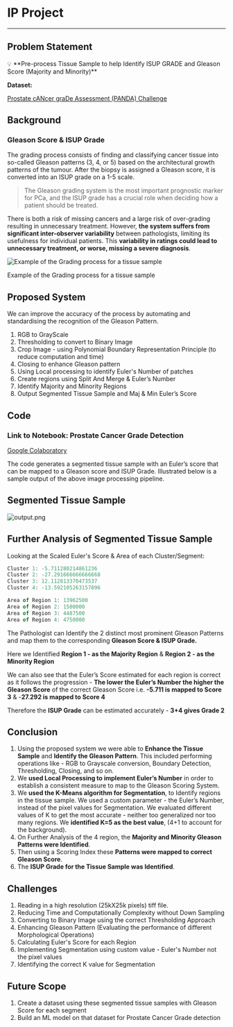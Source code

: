 # IP Project

---

## Problem Statement

<aside>
💡 **Pre-process Tissue Sample to help Identify ISUP GRADE and Gleason Score (Majority and
Minority)**

</aside>

**Dataset:** 

[Prostate cANcer graDe Assessment (PANDA) Challenge](https://www.kaggle.com/competitions/prostate-cancer-grade-assessment/overview)

## Background

### Gleason Score & ISUP Grade

The grading process consists of finding and classifying cancer tissue into so-called Gleason patterns (3, 4, or 5) based on the architectural growth patterns of the tumour. After the biopsy is assigned a Gleason score, it is converted into an ISUP grade on a 1-5 scale.

> The Gleason grading system is the most important prognostic marker for PCa, and the ISUP grade has a crucial role when deciding how a patient should be treated.
> 

There is both a risk of missing cancers and a large risk of over-grading resulting in unnecessary treatment. However, **the system suffers from significant inter-observer variability** between pathologists, limiting its usefulness for individual patients. This **variability in ratings could lead to unnecessary treatment, or worse, missing a severe diagnosis**.

![Example of the Grading process for a tissue sample](IP%20Project%20d98e5c6aabef45ed89d949597a5641c0/Untitled.png)

Example of the Grading process for a tissue sample

## Proposed System

We can improve the accuracy of the process by automating and standardising the recognition of the Gleason Pattern.

1. RGB to GrayScale
2. Thresholding to convert to Binary Image
3. Crop Image - using Polynomial Boundary Representation Principle (to reduce
computation and time)
4. Closing to enhance Gleason pattern
5. Using Local processing to identify Euler's Number of patches
6. Create regions using Split And Merge & Euler’s Number
7. Identify Majority and Minority Regions
8. Output Segmented Tissue Sample and Maj & Min Euler’s Score

## Code

### **Link to Notebook: Prostate Cancer Grade Detection**

[Google Colaboratory](https://colab.research.google.com/drive/1GawEscP_l9_8OmZKiKjrpu6GvrMWF389#scrollTo=MZddV8usc6gm)

The code generates a segmented tissue sample with an Euler’s score that can be mapped to a Gleason score and ISUP Grade. Illustrated below is a sample output of the above image processing pipeline.

## Segmented Tissue Sample

![output.png](IP%20Project%20d98e5c6aabef45ed89d949597a5641c0/output.png)

## Further Analysis of Segmented Tissue Sample

Looking at the Scaled Euler's Score & Area of each Cluster/Segment:

```jsx
Cluster 1: -5.711280214861236
Cluster 2: -27.291666666666668
Cluster 3: 12.112813370473537
Cluster 4: -13.592105263157896
```

```jsx
Area of Region 1: 13962500
Area of Region 2: 1500000
Area of Region 3: 4487500
Area of Region 4: 4750000
```

The Pathologist can Identify the 2 distinct most prominent Gleason Patterns and map them to the corresponding **Gleason Score & ISUP Grade.**

Here we Identified **Region 1 - as the Majority Region** & **Region 2 - as the Minority Region**

We can also see that the Euler’s Score estimated for each region is correct as it follows the progression - **The lower the Euler’s Number the higher the Gleason Score** of the correct Gleason Score i.e. **-5.711 is mapped to Score 3** & -**27.292 is mapped to Score 4**

Therefore the **ISUP Grade** can be estimated accurately - **3+4 gives Grade 2**

## Conclusion

1. Using the proposed system we were able to **Enhance the Tissue Sample** and **Identify the Gleason Pattern**. This included performing operations like - RGB to Grayscale conversion, Boundary Detection, Thresholding, Closing, and so on. 
2. We **used Local Processing to implement Euler’s Number** in order to establish a consistent measure to map to the Gleason Scoring System.
3. We **used the  K-Means algorithm for Segmentation**, to Identify regions in the tissue sample. We used a custom parameter - the Euler’s Number, instead of the pixel values for Segmentation. We evaluated different values of K to get the most accurate - neither too generalized nor too many regions. We **identified K=5 as the best value**, (4+1 to account for the background).
4. On Further Analysis of the 4 region, the **Majority and Minority Gleason Patterns were
Identified**.
5. Then using a Scoring Index these **Patterns were mapped to correct Gleason Score**.
6. The **ISUP Grade for the Tissue Sample was Identified**.

## Challenges

1. Reading in a high resolution (25kX25k pixels) tiff file.
2. Reducing Time and Computationally Complexity without Down Sampling
3. Converting to Binary Image using the correct Thresholding Approach
4. Enhancing Gleason Pattern (Evaluating the performance of different Morphological
Operations)
5. Calculating Euler's Score for each Region
6. Implementing Segmentation using custom value - Euler's Number not the pixel
values
7. Identifying the correct K value for Segmentation

## Future Scope

1. Create a dataset using these segmented tissue samples with Gleason Score for each segment
2. Build an ML model on that dataset for Prostate Cancer Grade detection